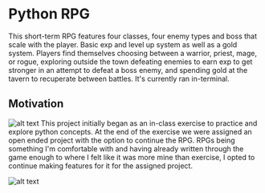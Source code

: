 # Python RPG
This short-term RPG features four classes, four enemy types and boss that scale with the player. Basic exp and level up system as well as a gold system. Players find themselves choosing between a warrior, priest, mage, or rogue, exploring outside the town defeating enemies to earn exp to get stronger in an attempt to defeat a boss enemy, and spending gold at the tavern to recuperate between battles. It's currently ran in-terminal.

## Motivation
![alt text](https://i.redd.it/qfeftum6i0l11.jpg)
This project initially began as an in-class exercise to practice and explore python concepts. At the end of the exercise we were assigned an open ended project with the option to continue the RPG. RPGs being something I'm comfortable with and having already written through the game enough to where I felt like it was more mine than exercise, I opted to continue making features for it for the assigned project.

![alt text](https://i.imgur.com/829NSjy.png)
